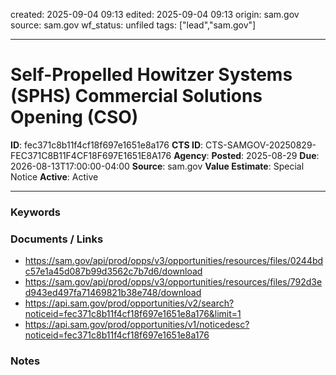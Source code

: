 created: 2025-09-04 09:13
edited: 2025-09-04 09:13
origin: sam.gov
source: sam.gov
wf_status: unfiled
tags: ["lead","sam.gov"]

---

# Self-Propelled Howitzer Systems (SPHS) Commercial Solutions Opening (CSO)

**ID**: fec371c8b11f4cf18f697e1651e8a176
**CTS ID**: CTS-SAMGOV-20250829-FEC371C8B11F4CF18F697E1651E8A176
**Agency**: 
**Posted**: 2025-08-29
**Due**: 2026-08-13T17:00:00-04:00
**Source**: sam.gov
**Value Estimate**: Special Notice
**Active**: Active

---

### Keywords


### Documents / Links
- <https://sam.gov/api/prod/opps/v3/opportunities/resources/files/0244bdc57e1a45d087b99d3562c7b7d6/download>
- <https://sam.gov/api/prod/opps/v3/opportunities/resources/files/792d3ed943ed497fa71469821b38e748/download>
- <https://api.sam.gov/prod/opportunities/v2/search?noticeid=fec371c8b11f4cf18f697e1651e8a176&limit=1>
- <https://api.sam.gov/prod/opportunities/v1/noticedesc?noticeid=fec371c8b11f4cf18f697e1651e8a176>

### Notes

